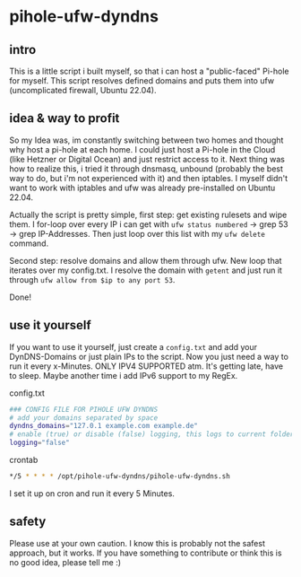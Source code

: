 # pihole-ufw-dyndns

## intro

This is a little script i built myself, so that i can host a "public-faced" Pi-hole for myself. This script resolves defined domains and puts them into ufw (uncomplicated firewall, Ubuntu 22.04).

## idea & way to profit
So my Idea was, im constantly switching between two homes and thought why host a pi-hole at each home. I could just host a Pi-hole in the Cloud (like Hetzner or Digital Ocean) and just restrict access to it.
Next thing was how to realize this, i tried it through dnsmasq, unbound (probably the best way to do, but i'm not experienced with it) and then iptables. I myself didn't want to work with iptables and ufw was already pre-installed on Ubuntu 22.04.

Actually the script is pretty simple, first step: get existing rulesets and wipe them.
I for-loop over every IP i can get with `ufw status numbered` -> grep 53 -> grep IP-Addresses. Then just loop over this list with my `ufw delete` command.

Second step: resolve domains and allow them through ufw.
New loop that iterates over my config.txt. I resolve the domain with `getent` and just run it through `ufw allow from $ip to any port 53`. 

Done!

## use it yourself
If you want to use it yourself, just create a `config.txt` and add your DynDNS-Domains or just plain IPs to the script. Now you just need a way to run it every x-Minutes. ONLY IPV4 SUPPORTED atm. It's getting late, have to sleep. Maybe another time i add IPv6 support to my RegEx.

config.txt
```bash
### CONFIG FILE FOR PIHOLE UFW DYNDNS
# add your domains separated by space
dyndns_domains="127.0.1 example.com example.de"
# enable (true) or disable (false) logging, this logs to current folder -> logs
logging="false"
```

crontab
```bash
*/5 * * * * /opt/pihole-ufw-dyndns/pihole-ufw-dyndns.sh
```

I set it up on cron and run it every 5 Minutes.

## safety

Please use at your own caution. I know this is probably not the safest approach, but it works.
If you have something to contribute or think this is no good idea, please tell me :)

